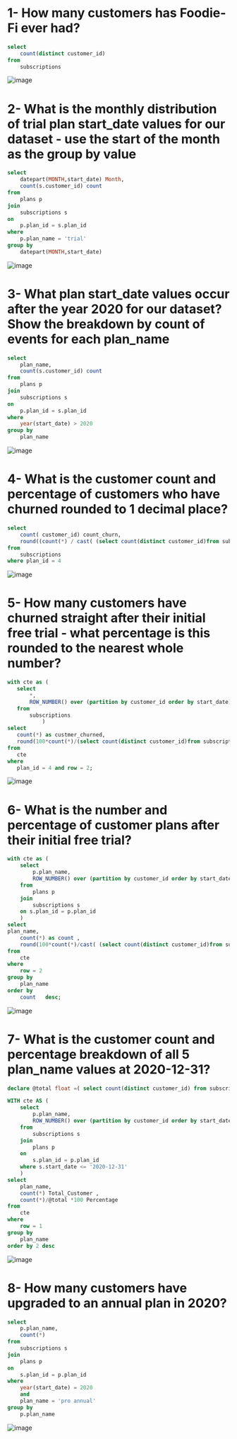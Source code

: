 # 1- How many customers has Foodie-Fi ever had?
```sql
select 
	count(distinct customer_id) 
from 
	subscriptions
```
![image](https://user-images.githubusercontent.com/87584678/222424636-b6acd066-7455-4c50-b158-bc0234fa2cda.png)


# 2- What is the monthly distribution of trial plan start_date values for our dataset - use the start of the month as the group by value
 
```sql
select 
	datepart(MONTH,start_date) Month,
	count(s.customer_id) count
from
	plans p 
join
	subscriptions s
on 
	p.plan_id = s.plan_id
where 
	p.plan_name = 'trial'
group by 
	datepart(MONTH,start_date)
```
![image](https://user-images.githubusercontent.com/87584678/222424813-8997f21e-66b3-42db-8ef9-b4e995b6762c.png)


# 3- What plan start_date values occur after the year 2020 for our dataset? Show the breakdown by count of events for each plan_name
 
```sql
select 
	plan_name,
	count(s.customer_id) count
from
	plans p 
join
	subscriptions s
on 
	p.plan_id = s.plan_id
where 
	year(start_date) > 2020
group by 
	plan_name
```
![image](https://user-images.githubusercontent.com/87584678/222424971-62fd5b1c-91a4-4aa7-ac0e-ef895f81d314.png)


# 4- What is the customer count and percentage of customers who have churned rounded to 1 decimal place?
 
```sql
select 
	count( customer_id) count_churn,
	round((count(*) / cast( (select count(distinct customer_id)from subscriptions )as float ))*100,1) as percentage
from 
	subscriptions
where plan_id = 4
```

![image](https://user-images.githubusercontent.com/87584678/222828572-c1213df1-3ff1-4e87-82ec-5a8ceaeb156c.png)

# 5- How many customers have churned straight after their initial free trial - what percentage is this rounded to the nearest whole number?
 ```sql
with cte as (
	select
		*, 
		ROW_NUMBER() over (partition by customer_id order by start_date) as row
	from 
		subscriptions
			)
select
	count(*) as custmer_churned,
	round(100*count(*)/(select count(distinct customer_id)from subscriptions ),1) as percentage
from
	cte 
where 
	plan_id = 4 and row = 2;

```
![image](https://user-images.githubusercontent.com/87584678/222838276-bf18a54e-d419-4c0d-a9af-a21076cbd940.png)




# 6- What is the number and percentage of customer plans after their initial free trial?
```sql
with cte as (
	select
		p.plan_name,
		ROW_NUMBER() over (partition by customer_id order by start_date) as row
	from 
		plans p
	join 
		subscriptions s
	on s.plan_id = p.plan_id	
	)
select
plan_name,
	count(*) as count ,
	round(100*count(*)/cast( (select count(distinct customer_id)from subscriptions )as float ),2) as percentage
from
	cte 
where 
	row = 2 
group by 
	plan_name
order by
	count	desc;
```

![image](https://user-images.githubusercontent.com/87584678/222914825-0523b644-ae03-4d58-bfc7-748a1494e683.png)




# 7- What is the customer count and percentage breakdown of all 5 plan_name values at 2020-12-31?
```sql
declare @total float =( select count(distinct customer_id) from subscriptions where start_date <= '2020-12-31' ); 

WITH cte AS (
	select 
		p.plan_name,
		ROW_NUMBER() over (partition by customer_id order by start_date DESC) as row
	from 
		subscriptions s 
	join 
		plans p
	on
		s.plan_id = p.plan_id
	where s.start_date <= '2020-12-31'
	)
select 
	plan_name,
	count(*) Total_Customer ,
	count(*)/@total *100 Percentage
from
	cte
where 
	row = 1
group by 
	plan_name
order by 2 desc
```

![image](https://user-images.githubusercontent.com/87584678/222922614-df3548c6-aa7b-413b-a4ca-2af451c6531e.png)


# 8- How many customers have upgraded to an annual plan in 2020?
```sql
select 
	p.plan_name,
	count(*)
from 
	subscriptions s 
join 
	plans p
on
	s.plan_id = p.plan_id
where 
	year(start_date) = 2020
	and
	plan_name = 'pro annual'
group by 
	p.plan_name
```

![image](https://user-images.githubusercontent.com/87584678/222922839-8651cbdd-7275-4f7a-961f-8ce7234c2538.png)
























































































